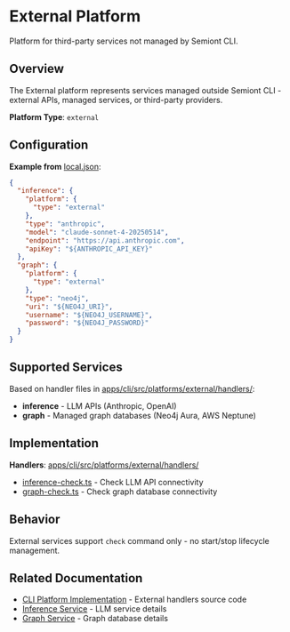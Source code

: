 # External Platform

Platform for third-party services not managed by Semiont CLI.

## Overview

The External platform represents services managed outside Semiont CLI - external APIs, managed services, or third-party providers.

**Platform Type**: `external`

## Configuration

**Example from** [local.json](../../apps/cli/templates/environments/local.json):

```json
{
  "inference": {
    "platform": {
      "type": "external"
    },
    "type": "anthropic",
    "model": "claude-sonnet-4-20250514",
    "endpoint": "https://api.anthropic.com",
    "apiKey": "${ANTHROPIC_API_KEY}"
  },
  "graph": {
    "platform": {
      "type": "external"
    },
    "type": "neo4j",
    "uri": "${NEO4J_URI}",
    "username": "${NEO4J_USERNAME}",
    "password": "${NEO4J_PASSWORD}"
  }
}
```

## Supported Services

Based on handler files in [apps/cli/src/platforms/external/handlers/](../../apps/cli/src/platforms/external/handlers/):
- **inference** - LLM APIs (Anthropic, OpenAI)
- **graph** - Managed graph databases (Neo4j Aura, AWS Neptune)

## Implementation

**Handlers**: [apps/cli/src/platforms/external/handlers/](../../apps/cli/src/platforms/external/handlers/)

- [inference-check.ts](../../apps/cli/src/platforms/external/handlers/inference-check.ts) - Check LLM API connectivity
- [graph-check.ts](../../apps/cli/src/platforms/external/handlers/graph-check.ts) - Check graph database connectivity

## Behavior

External services support `check` command only - no start/stop lifecycle management.

## Related Documentation

- [CLI Platform Implementation](../../apps/cli/src/platforms/external/) - External handlers source code
- [Inference Service](../services/INFERENCE.md) - LLM service details
- [Graph Service](../services/GRAPH.md) - Graph database details

